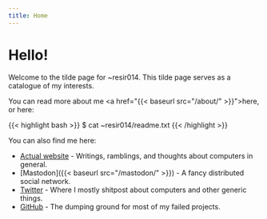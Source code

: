 ```yaml
---
title: Home
---
```


# Hello!

Welcome to the tilde page for ~resir014. This tilde page serves as a catalogue of my interests.

You can read more about me <a href="{{< baseurl src="/about/" >}}">here</a>, or here:

{{< highlight bash >}}
$ cat ~resir014/readme.txt
{{< /highlight >}}

You can also find me here:

* [Actual website](https://resir014.xyz/) - Writings, ramblings, and thoughts about computers in general.
* [Mastodon]({{< baseurl src="/mastodon/" >}}) - A fancy distributed social network.
* [Twitter](https://twitter.com/resir014) - Where I mostly shitpost about computers and other generic things.
* [GitHub](https://github.com/resir014) - The dumping ground for most of my failed projects.
